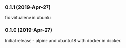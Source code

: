 ### 0.1.1 (2019-Apr-27)

fix virtualenv in ubuntu

### 0.1.0 (2019-Apr-27)

Initial release - alpine and ubuntu18 with docker in docker.
